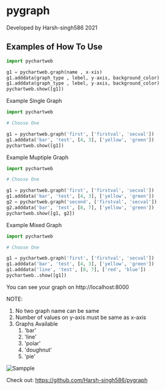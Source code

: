# pygraph


Developed by Harsh-singh586 2021

## Examples of How To Use

```python
import pychartweb

g1 = pychartweb.graph(name , x-xis)
g1.adddata(graph_type , lebel, y-axis, background_color)
g1.adddata(graph_type , lebel, y-axis, background_color)
pychartweb.show([g1])
```

Example Single Graph
```python
import pychartweb

# Choose One

g1 = pychartweb.graph('first', ['firstval', 'secval'])
g1.adddata('bar', 'test', [4, 3], ['yellow', 'green'])
pychartweb.show([g1])
```

Example Muptiple Graph
```python
import pychartweb

# Choose One

g1 = pychartweb.graph('first', ['firstval', 'secval'])
g1.adddata('bar', 'test', [4, 3], ['yellow', 'green'])
g2 = pychartweb.graph('second', ['firstval', 'secval'])
g2.adddata('bar', 'test', [8, 7], ['yellow', 'green'])
pychartweb.show([g1, g2])
```

Example Mixed Graph
```python
import pychartweb

# Choose One

g1 = pychartweb.graph('first', ['firstval', 'secval'])
g1.adddata('bar', 'test', [4, 3], ['yellow', 'green'])
g1.adddata('line', 'test', [8, 7], ['red', 'blue'])
pychartweb..show([g1])
```

You can see your graph on http://localhost:8000

NOTE:
   
   1. No two graph name can be same
   2. Number of values on y-axis must be same as x-axis
   3. Graphs Available
       1. 'bar'
       2. 'line'
       3. 'polar'
       4. 'doughnut'
       5. 'pie'


![Sampple](https://drive.google.com/file/d/18PEXV5CqfzB5ZA-wz0QZztSgQJnlY4I4/view?usp=sharing)

Check out: https://github.com/Harsh-singh586/pygraph